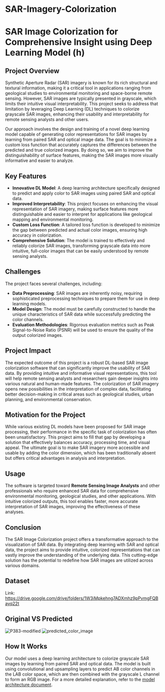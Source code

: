 # SAR-Imagery-Colorization


# SAR Image Colorization for Comprehensive Insight using Deep Learning Model (h)

## Project Overview

Synthetic Aperture Radar (SAR) imagery is known for its rich structural and textural information, making it a critical tool in applications ranging from geological studies to environmental monitoring and space-borne remote sensing. However, SAR images are typically presented in grayscale, which limits their intuitive visual interpretability. This project seeks to address that limitation by leveraging Deep Learning (DL) techniques to colorize grayscale SAR images, enhancing their usability and interpretability for remote sensing analysts and other users.

Our approach involves the design and training of a novel deep learning model capable of generating color representations for SAR images by learning from paired SAR and optical image data. The goal is to minimize a custom loss function that accurately captures the differences between the predicted and true colorized images. By doing so, we aim to improve the distinguishability of surface features, making the SAR images more visually informative and easier to analyze.

## Key Features

- **Innovative DL Model**: A deep learning architecture specifically designed to predict and apply color to SAR images using paired SAR and optical data.
- **Improved Interpretability**: This project focuses on enhancing the visual representation of SAR imagery, making surface features more distinguishable and easier to interpret for applications like geological mapping and environmental monitoring.
- **Custom Loss Function**: A tailored loss function is developed to minimize the gap between predicted and actual color images, ensuring high accuracy in colorization.
- **Comprehensive Solution**: The model is trained to effectively and reliably colorize SAR images, transforming grayscale data into more intuitive, full-color images that can be easily understood by remote sensing analysts.

## Challenges

The project faces several challenges, including:

- **Data Preprocessing**: SAR images are inherently noisy, requiring sophisticated preprocessing techniques to prepare them for use in deep learning models.
- **Model Design**: The model must be carefully constructed to handle the unique characteristics of SAR data while successfully predicting the color channels.
- **Evaluation Methodologies**: Rigorous evaluation metrics such as Peak Signal-to-Noise Ratio (PSNR) will be used to ensure the quality of the output colorized images.

## Project Impact

The expected outcome of this project is a robust DL-based SAR image colorization software that can significantly improve the usability of SAR data. By providing intuitive and informative visual representations, this tool will help remote sensing analysts and researchers gain deeper insights into various natural and human-made features. The colorization of SAR imagery opens new possibilities in the interpretation of complex data, facilitating better decision-making in critical areas such as geological studies, urban planning, and environmental conservation.

## Motivation for the Project

While various existing DL models have been proposed for SAR image processing, their performance in the specific task of colorization has often been unsatisfactory. This project aims to fill that gap by developing a solution that effectively balances accuracy, processing time, and visual appeal. The ultimate goal is to make SAR imagery more accessible and usable by adding the color dimension, which has been traditionally absent but offers critical advantages in analysis and interpretation.

## Usage

The software is targeted toward **Remote Sensing Image Analysts** and other professionals who require enhanced SAR data for comprehensive environmental monitoring, geological studies, and other applications. With intuitive colorized outputs, this tool enables faster, more accurate interpretation of SAR images, improving the effectiveness of these analyses.

## Conclusion

The SAR Image Colorization project offers a transformative approach to the visualization of SAR data. By integrating deep learning with SAR and optical data, the project aims to provide intuitive, colorized representations that can vastly improve the understanding of the underlying data. This cutting-edge solution has the potential to redefine how SAR images are utilized across various domains.

## Dataset
Link: https://drive.google.com/drive/folders/1W3iMpkehng7ADXmhz9pPvmgFQBayq22t

## Original VS Predicted


![P383-modified](https://github.com/user-attachments/assets/22f3d855-91e2-46ac-8c47-d7e311637d82)
![predicted_color_image](https://github.com/user-attachments/assets/621d2cf0-1069-47bd-8a9f-fdd0b4babf73)


## How It Works

Our model uses a deep learning architecture to colorize grayscale SAR images by learning from paired SAR and optical data. The model is built using convolutional and upsampling layers to predict AB color channels in the LAB color space, which are then combined with the grayscale L channel to form an RGB image. For a more detailed explanation, refer to the [model architecture document]().






